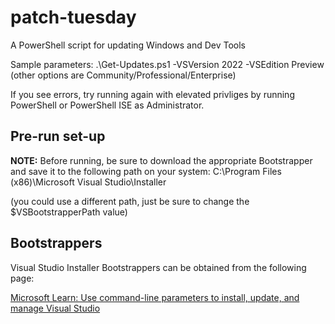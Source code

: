 # patch-tuesday
A PowerShell script for updating Windows and Dev Tools

Sample parameters: .\Get-Updates.ps1 -VSVersion 2022 -VSEdition Preview (other options are Community/Professional/Enterprise)

If you see errors, try running again with elevated privliges by running PowerShell or PowerShell ISE as Administrator.

## Pre-run set-up
**NOTE:** Before running, be sure to download the appropriate Bootstrapper and save it to the following path on your system: C:\Program Files (x86)\Microsoft Visual Studio\Installer 

(you could use a different path, just be sure to change the $VSBootstrapperPath value)

## Bootstrappers
Visual Studio Installer Bootstrappers can be obtained from the following page:

[Microsoft Learn: Use command-line parameters to install, update, and manage Visual Studio](https://learn.microsoft.com/en-us/visualstudio/install/use-command-line-parameters-to-install-visual-studio?view=vs-2022)
